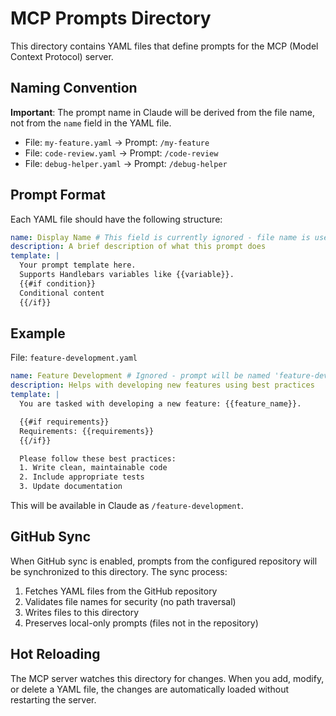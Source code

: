 # MCP Prompts Directory

This directory contains YAML files that define prompts for the MCP (Model Context Protocol) server.

## Naming Convention

**Important**: The prompt name in Claude will be derived from the file name, not from the `name` field in the YAML file.

- File: `my-feature.yaml` → Prompt: `/my-feature`
- File: `code-review.yaml` → Prompt: `/code-review`
- File: `debug-helper.yaml` → Prompt: `/debug-helper`

## Prompt Format

Each YAML file should have the following structure:

```yaml
name: Display Name # This field is currently ignored - file name is used instead
description: A brief description of what this prompt does
template: |
  Your prompt template here.
  Supports Handlebars variables like {{variable}}.
  {{#if condition}}
  Conditional content
  {{/if}}
```

## Example

File: `feature-development.yaml`

```yaml
name: Feature Development # Ignored - prompt will be named 'feature-development'
description: Helps with developing new features using best practices
template: |
  You are tasked with developing a new feature: {{feature_name}}.

  {{#if requirements}}
  Requirements: {{requirements}}
  {{/if}}

  Please follow these best practices:
  1. Write clean, maintainable code
  2. Include appropriate tests
  3. Update documentation
```

This will be available in Claude as `/feature-development`.

## GitHub Sync

When GitHub sync is enabled, prompts from the configured repository will be synchronized to this directory. The sync process:

1. Fetches YAML files from the GitHub repository
2. Validates file names for security (no path traversal)
3. Writes files to this directory
4. Preserves local-only prompts (files not in the repository)

## Hot Reloading

The MCP server watches this directory for changes. When you add, modify, or delete a YAML file, the changes are automatically loaded without restarting the server.
